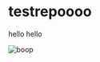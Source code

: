 testrepoooo
===========
hello
hello

![boop](http://content9.flixster.com/question/64/27/70/6427703_std.png)
